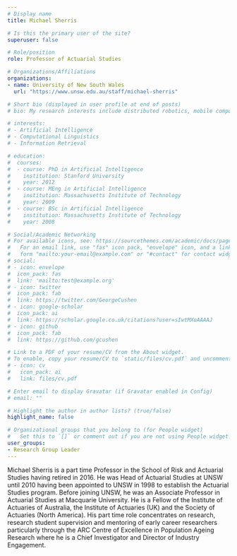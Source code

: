 ```yaml
---
# Display name
title: Michael Sherris

# Is this the primary user of the site?
superuser: false

# Role/position
role: Professor of Actuarial Studies

# Organizations/Affiliations
organizations:
- name: University of New South Wales
  url: "https://www.unsw.edu.au/staff/michael-sherris"

# Short bio (displayed in user profile at end of posts)
# bio: My research interests include distributed robotics, mobile computing and programmable matter.

# interests:
# - Artificial Intelligence
# - Computational Linguistics
# - Information Retrieval

# education:
#  courses:
#  - course: PhD in Artificial Intelligence
#    institution: Stanford University
#    year: 2012
#  - course: MEng in Artificial Intelligence
#    institution: Massachusetts Institute of Technology
#    year: 2009
#  - course: BSc in Artificial Intelligence
#    institution: Massachusetts Institute of Technology
#    year: 2008

# Social/Academic Networking
# For available icons, see: https://sourcethemes.com/academic/docs/page-builder/#icons
#   For an email link, use "fas" icon pack, "envelope" icon, and a link in the
#   form "mailto:your-email@example.com" or "#contact" for contact widget.
# social:
# - icon: envelope
#  icon_pack: fas
#  link: 'mailto:test@example.org'
# - icon: twitter
#  icon_pack: fab
#  link: https://twitter.com/GeorgeCushen
# - icon: google-scholar
#  icon_pack: ai
#  link: https://scholar.google.co.uk/citations?user=sIwtMXoAAAAJ
# - icon: github
#  icon_pack: fab
#  link: https://github.com/gcushen

# Link to a PDF of your resume/CV from the About widget.
# To enable, copy your resume/CV to `static/files/cv.pdf` and uncomment the lines below.
# - icon: cv
#   icon_pack: ai
#   link: files/cv.pdf

# Enter email to display Gravatar (if Gravatar enabled in Config)
# email: ""

# Highlight the author in author lists? (true/false)
highlight_name: false

# Organizational groups that you belong to (for People widget)
#   Set this to `[]` or comment out if you are not using People widget.
user_groups:
- Research Group Leader
---
```


Michael Sherris is a part time Professor in the School of Risk and Actuarial Studies having retired in 2016. He was Head of Actuarial Studies at UNSW until 2010 having been appointed to UNSW in 1998 to establish the Actuarial Studies program. Before joining UNSW, he was an Associate Professor in Actuarial Studies at Macquarie University. He is a Fellow of the Institute of Actuaries of Australia, the Institute of Actuaries (UK) and the Society of Actuaries (North America). His part time role concentrates on research, research student supervision and mentoring of early career researchers particularly through the ARC Centre of Excellence in Population Ageing Research where he is a Chief Investigator and Director of Industry Engagement.
